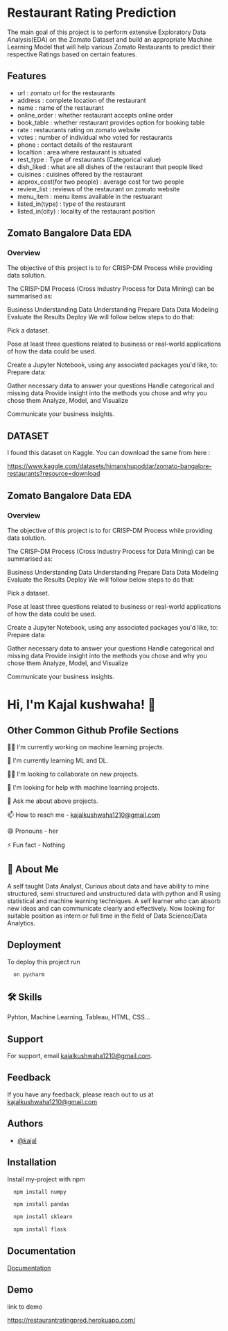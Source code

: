 
# Restaurant Rating Prediction

The main goal of this project is to perform extensive Exploratory Data Analysis(EDA) on
the Zomato Dataset and build an appropriate Machine Learning Model that will help
various Zomato Restaurants to predict their respective Ratings based on certain
features.


## Features

- url : zomato url for the restaurants
- address : complete location of the restaurant
- name : name of the restaurant
- online_order : whether restaurant accepts online order
- book_table : whether restaurant provides option for booking table
- rate : restaurants rating on zomato website
- votes : number of individual who voted for restaurants
- phone : contact details of the restaurant
- localtion : area where restaurant is situated
- rest_type : Type of restaurants (Categorical value)
- dish_liked : what are all dishes of the restaurant that people liked
- cuisines : cuisines offered by the restaurant
- approx_cost(for two people) : average cost for two people
- review_list : reviews of the restaurant on zomato website
- menu_item : menu items available in the restuarant
- listed_in(type) : type of the restaurant
- listed_in(city) : locality of the restaurant position


## Zomato Bangalore Data EDA

### Overview

The objective of this project is to for CRISP-DM Process while providing data solution.

The CRISP-DM Process (Cross Industry Process for Data Mining) can be summarised as:

Business Understanding
Data Understanding
Prepare Data
Data Modeling
Evaluate the Results
Deploy
We will follow below steps to do that:

Pick a dataset.

Pose at least three questions related to business or real-world applications of how the data could be used.

Create a Jupyter Notebook, using any associated packages you'd like, to: Prepare data:

Gather necessary data to answer your questions Handle categorical and missing data Provide insight into the methods you chose and why you chose them Analyze, Model, and Visualize

Communicate your business insights.



## DATASET

I found this dataset on Kaggle. You can download the same from here :

https://www.kaggle.com/datasets/himanshupoddar/zomato-bangalore-restaurants?resource=download
## Zomato Bangalore Data EDA

### Overview

The objective of this project is to for CRISP-DM Process while providing data solution.

The CRISP-DM Process (Cross Industry Process for Data Mining) can be summarised as:

Business Understanding
Data Understanding
Prepare Data
Data Modeling
Evaluate the Results
Deploy
We will follow below steps to do that:

Pick a dataset.

Pose at least three questions related to business or real-world applications of how the data could be used.

Create a Jupyter Notebook, using any associated packages you'd like, to: Prepare data:

Gather necessary data to answer your questions Handle categorical and missing data Provide insight into the methods you chose and why you chose them Analyze, Model, and Visualize

Communicate your business insights.



# Hi, I'm Kajal kushwaha! 👋


## Other Common Github Profile Sections
👩‍💻 I'm currently working on machine learning projects.

🧠 I'm currently learning ML and DL.

👯‍♀️ I'm looking to collaborate on new projects.

🤔 I'm looking for help with machine learning projects.

💬 Ask me about above projects.

📫 How to reach me - kajalkushwaha1210@gmail.com

😄 Pronouns - her

⚡️ Fun fact - Nothing


## 🚀 About Me
A self taught Data Analyst, Curious about data and have ability to mine structured, semi structured and unstructured data with python and R using statistical and machine learning techniques. A self learner who can absorb new ideas and can communicate clearly and effectively. Now looking for suitable position as intern or full time in the field of Data Science/Data Analytics.


## Deployment

To deploy this project run

```bash
  on pycharm
```


## 🛠 Skills
Pyhton, Machine Learning, Tableau, HTML, CSS...


## Support

For support, email kajalkushwaha1210@gmail.com.


## Feedback

If you have any feedback, please reach out to us at kajalkushwaha1210@gmail.com


## Authors

- [@kajal](https://github.com/KAJALKUSH)


## Installation

Install my-project with npm

```bash
  npm install numpy 
```
    
```bash
  npm install pandas 
```
```bash
  npm install sklearn 
```
```bash
  npm install flask 
```
## Documentation

[Documentation](https://restaurantratingpred.herokuapp.com/)


## Demo

link to demo

https://restaurantratingpred.herokuapp.com/
